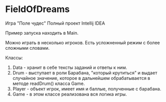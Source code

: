 # FieldOfDreams
Игра "Поле чудес"
Полный проект Intellij IDEA 

Пример запуска находить в Main.

Можно играть в несколько игроков. Есть усложненный режим с более сложными словами. 

Классы: 
  1. Data - хранит в себе тексты заданий и ответы к ним.
  2. Drum - выступает в роли Барабана, "который крутиться" и выдает случайное значение, 
    которое в дальнейшем обрабатывается в методе readDrum() класса Game.
  3. Player - объект игрок, имеет имя и баллые, полученные с барабана. 
  4. Game - в этом классе реализована вся логика игры.
